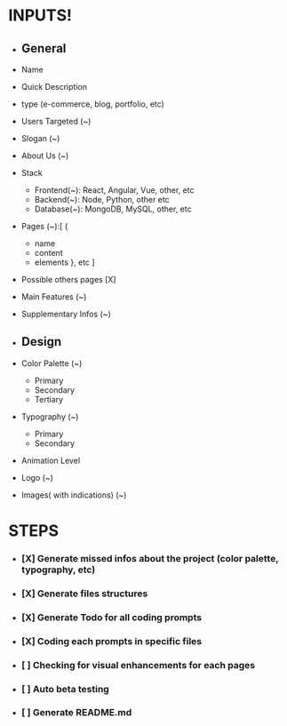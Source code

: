 # INPUTS!

- ## General

- Name
- Quick Description
- type (e-commerce, blog, portfolio, etc)
- Users Targeted (~)
- Slogan (~)
- About Us (~)
- Stack
  - Frontend(~): React, Angular, Vue, other, etc
  - Backend(~): Node, Python, other etc
  - Database(~): MongoDB, MySQL, other, etc
- Pages (~):[
  {
  - name
  - content
  - elements
    },
    etc
    ]
- Possible others pages [X]
- Main Features (~)
- Supplementary Infos (~)

- ## Design

- Color Palette (~)
  - Primary
  - Secondary
  - Tertiary
- Typography (~)
  - Primary
  - Secondary
- Animation Level
- Logo (~)
- Images( with indications) (~)

# STEPS

- ### [X] Generate missed infos about the project (color palette, typography, etc)
- ### [X] Generate files structures
- ### [X] Generate Todo for all coding prompts
- ### [X] Coding each prompts in specific files
- ### [ ] Checking for visual enhancements for each pages
- ### [ ] Auto beta testing
- ### [ ] Generate README.md
